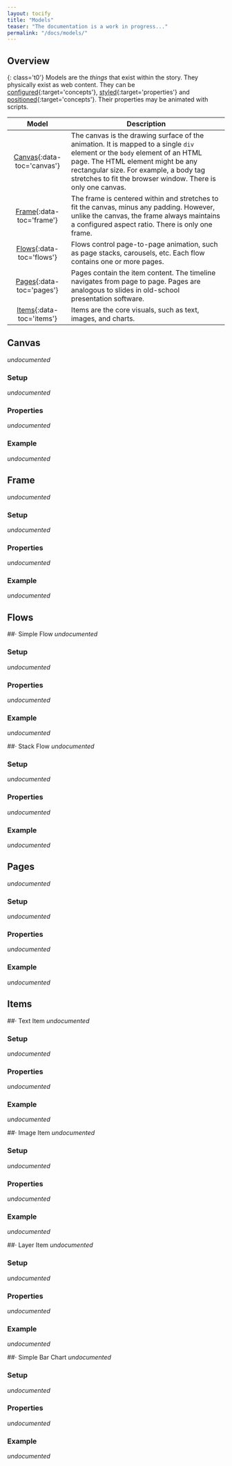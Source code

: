 ```yaml
---
layout: tocify
title: "Models"
teaser: "The documentation is a work in progress..."
permalink: "/docs/models/"
---
```

## Overview
{: class='t0'}
Models are the _things_ that exist within the story. They physically exist as web content. They can be [configured](/docs/concepts/#setup){:target='concepts'}, [styled](/docs/properties/){:target='properties'} and [positioned](/docs/concepts/#placement){:target='concepts'}. Their properties may be animated with scripts.

| Model | Description  |
|:-:|---|
| [Canvas](#){:data-toc='canvas'} | The canvas is the drawing surface of the animation.  It is mapped to a single <code>div</code> element or the <code>body</code> element of an HTML page. The HTML element might be any rectangular size. For example, a body tag stretches to fit the browser window. There is only one canvas. |
| [Frame](#){:data-toc='frame'}  | The frame is centered within and stretches to fit the canvas, minus any padding. However, unlike the canvas, the frame always maintains a configured aspect ratio. There is only one frame. |
| [Flows](#){:data-toc='flows'}  | Flows control page-to-page animation, such as page stacks, carousels, etc. Each flow contains one or more pages. |
| [Pages](#){:data-toc='pages'}  | Pages contain the item content. The timeline navigates from page to page. Pages are analogous to slides in old-school presentation software. |
| [Items](#){:data-toc='items'}  | Items are the core visuals, such as text, images, and charts. |


## Canvas
_undocumented_

### Setup
_undocumented_

### Properties
_undocumented_

### Example
_undocumented_


## Frame
_undocumented_

### Setup
_undocumented_

### Properties
_undocumented_

### Example
_undocumented_


## Flows

##&middot; Simple Flow
_undocumented_

### Setup
_undocumented_

### Properties
_undocumented_

### Example
_undocumented_


##&middot; Stack Flow
_undocumented_

### Setup
_undocumented_

### Properties
_undocumented_

### Example
_undocumented_


## Pages
_undocumented_

### Setup
_undocumented_

### Properties
_undocumented_

### Example
_undocumented_


## Items

##&middot; Text Item
_undocumented_

### Setup
_undocumented_

### Properties
_undocumented_

### Example
_undocumented_


##&middot; Image Item
_undocumented_

### Setup
_undocumented_

### Properties
_undocumented_

### Example
_undocumented_


##&middot; Layer Item
_undocumented_

### Setup
_undocumented_

### Properties
_undocumented_

### Example
_undocumented_


##&middot; Simple Bar Chart
_undocumented_

### Setup
_undocumented_

### Properties
_undocumented_

### Example
_undocumented_